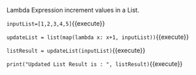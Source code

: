 Lambda Expression increment values in a List.

`
inputList=[1,2,3,4,5]
`{{execute}}

`
updateList = list(map(lambda x: x+1, inputList))
`{{execute}}

`
listResult = updateList(inputList)
`{{execute}}

`
print("Updated List Result is : ", listResult)
`{{execute}}

